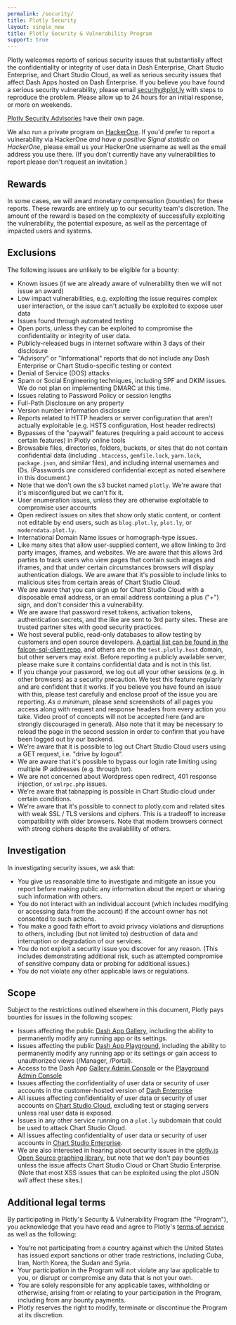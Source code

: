 ```yaml
---
permalink: /security/
title: Plotly Security
layout: single_new
title: Plotly Security & Vulnerability Program
support: true
---
```



Plotly welcomes reports of serious security issues that substantially affect the confidentiality or integrity of user data in Dash Enterprise, Chart Studio Enterprise, and Chart Studio Cloud, as well as serious security issues that affect Dash Apps hosted on Dash Enterprise. If you believe you have found a serious security vulnerability, please email <security@plot.ly> with steps to reproduce the problem. Please allow up to 24 hours for an initial response, or more on weekends.

[Plotly Security Advisories](http://help.plot.ly/security-advisories/) have their own page.

We also run a private program on [HackerOne](https://hackerone.com). If you'd prefer to report a vulnerability via HackerOne _and have a positive Signal statistic on HackerOne_, please email us your HackerOne username as well as the email address you use there. (If you don't currently have any vulnerabilities to report please don't request an invitation.)

## Rewards

In some cases, we will award monetary compensation (bounties) for these reports. These rewards are entirely up to our security team's discretion. The amount of the reward is based on the complexity of successfully exploiting the vulnerability, the potential exposure, as well as the percentage of impacted users and systems.

## Exclusions

The following issues are unlikely to be eligible for a bounty:

* Known issues (if we are already aware of vulnerability then we will not issue an award)
* Low impact vulnerabilities, e.g. exploiting the issue requires complex user interaction, or the issue can't actually be exploited to expose user data
* Issues found through automated testing
* Open ports, unless they can be exploited to compromise the confidentiality or integrity of user data.
* Publicly-released bugs in internet software within 3 days of their disclosure
* "Advisory" or "Informational" reports that do not include any Dash Enterprise or Chart Studio-specific testing or context
* Denial of Service (DOS) attacks
* Spam or Social Engineering techniques, including SPF and DKIM issues. We do not plan on implementing DMARC at this time.
* Issues relating to Password Policy or session lengths
* Full-Path Disclosure on any property
* Version number information disclosure
* Reports related to HTTP headers or server configuration that aren't actually exploitable (e.g. HSTS configuration, Host header redirects)
* Bypasses of the "paywall" features (requiring a paid account to access certain features) in Plotly online tools
* Browsable files, directories, folders, buckets, or sites that do not contain confidential data (including `.htaccess`, `gemfile.lock`, `yarn.lock`, `package.json`, and similar files), and including internal usernames and IDs. (Passwords _are_ considered confidential except as noted elsewhere in this document.)
* Note that we don't own the s3 bucket named `plotly`. We're aware that it's misconfigured but we can't fix it.
* User enumeration issues, unless they are otherwise exploitable to compromise user accounts
* Open redirect issues on sites that show only static content, or content not editable by end users, such as `blog.plot.ly`, `plot.ly`, or `moderndata.plot.ly`.
* International Domain Name issues or homograph-type issues.
* Like many sites that allow user-supplied content, we allow linking to 3rd party images, iframes, and websites. We are aware that this allows 3rd parties to track users who view pages that contain such images and iframes, and that under certain circumstances browsers will display authentication dialogs. We are aware that it's possible to include links to malicious sites from certain areas of Chart Studio Cloud.
* We are aware that you can sign up for Chart Studio Cloud with a disposable email address, or an email address containing a plus ("+") sign, and don't consider this a vulnerability.
* We are aware that password reset tokens, activation tokens, authentication secrets, and the like are sent to 3rd party sites. These are trusted partner sites with good security practices.
* We host several public, read-only databases to allow testing by customers and open source developers. [A partial list can be found in the falcon-sql-client repo](https://github.com/plotly/falcon-sql-client/blob/master/sample-storage/connections.yaml), and others are on the `test.plotly.host` domain, but other servers may exist. Before reporting a publicly available server, please make sure it contains confidential data and is not in this list.
* If you change your password, we log out all your other sessions (e.g. in other browsers) as a security precaution. We test this feature regularly and are confident that it works. If you believe you have found an issue with this, please test carefully and enclose proof of the issue you are reporting. _As a minimum_, please send screenshots of all pages you access along with request and response headers from every action you take. Video proof of concepts will not be accepted here (and are strongly discouraged in general). Also note that it may be necessary to reload the page in the second session in order to confirm that you have been logged out by our backend.
* We're aware that it is possible to log out Chart Studio Cloud users using a GET request, i.e. "drive by logout".
* We are aware that it's possible to bypass our login rate limiting using multiple IP addresses (e.g. through tor).
* We are not concerned about Wordpress open redirect, 401 response injection, or `xmlrpc.php` issues.
* We're aware that tabnapping is possible in Chart Studio cloud under certain conditions.
* We're aware that it's possible to connect to plotly.com and related sites with weak SSL / TLS versions and ciphers. This is a tradeoff to increase compatibility with older browsers. Note that modern browsers connect with strong ciphers despite the availablility of others.

## Investigation

In investigating security issues, we ask that:

* You give us reasonable time to investigate and mitigate an issue you report before making public any information about the report or sharing such information with others.
* You do not interact with an individual account (which includes modifying or accessing data from the account) if the account owner has not consented to such actions.
* You make a good faith effort to avoid privacy violations and disruptions to others, including (but not limited to) destruction of data and interruption or degradation of our services.
* You do not exploit a security issue you discover for any reason. (This includes demonstrating additional risk, such as attempted compromise of sensitive company data or probing for additional issues.)
* You do not violate any other applicable laws or regulations.

## Scope

Subject to the restrictions outlined elsewhere in this document, Plotly pays bounties for issues in the following scopes:

* Issues affecting the public [Dash App Gallery](https://dash-gallery.plotly.host/), including the ability to permanently modify any running app or its settings.
* Issues affecting the public [Dash App Playground](https://dash-playground.plotly.host/), including the ability to permanently modify any running app or its settings or gain access to unauthorized views (/Manager, /Portal).
* Access to the Dash App [Gallery Admin Console](https://gallery.plotly.host:8800/) or the [Playground Admin Console](https://playground.plotly.host:8800/)
* Issues affecting the confidentiality of user data or security of user accounts in the customer-hosted version of [Dash Enterprise](https://plot.ly/dash/)
* All issues affecting confidentiality of user data or security of user accounts on [Chart Studio Cloud](https://plot.ly/), excluding test or staging servers unless real user data is exposed.
* Issues in any other service running on a `plot.ly` subdomain that could be used to attack Chart Studio Cloud.
* All issues affecting confidentiality of user data or security of user accounts in [Chart Studio Enterprise](https://plot.ly/product/enterprise/).
* We are also interested in hearing about security issues in the [plotly.js Open Source graphing library](https://github.com/plotly/plotly.js/), but note that we don't pay bounties unless the issue affects Chart Studio Cloud or Chart Studio Enterprise. (Note that most XSS issues that can be exploited using the plot JSON _will_ affect these sites.)

## Additional legal terms

By participating in Plotly's Security & Vulnerability Program (the "Program"), you acknowledge that you have read and agree to Plotly's [terms of service](https://plot.ly/terms-of-service/) as well as the following:

* You’re not participating from a country against which the United States has issued export sanctions or other trade restrictions, including Cuba, Iran, North Korea, the Sudan and Syria.
* Your participation in the Program will not violate any law applicable to you, or disrupt or compromise any data that is not your own.
* You are solely responsible for any applicable taxes, withholding or otherwise, arising from or relating to your participation in the Program, including from any bounty payments.
* Plotly reserves the right to modify, terminate or discontinue the Program at its discretion.
